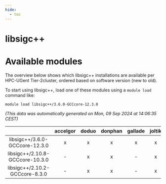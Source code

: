 ```yaml
---
hide:
  - toc
---
```


libsigc++
=========

# Available modules


The overview below shows which libsigc++ installations are available per HPC-UGent Tier-2cluster, ordered based on software version (new to old).

To start using libsigc++, load one of these modules using a `module load` command like:

```shell
module load libsigc++/3.6.0-GCCcore-12.3.0
```

*(This data was automatically generated on Mon, 09 Sep 2024 at 14:06:35 CEST)*  

| |accelgor|doduo|donphan|gallade|joltik|shinx|skitty|
| :---: | :---: | :---: | :---: | :---: | :---: | :---: | :---: |
|libsigc++/3.6.0-GCCcore-12.3.0|x|x|x|x|x|x|x|
|libsigc++/2.10.8-GCCcore-10.3.0|-|x|x|-|x|-|x|
|libsigc++/2.10.2-GCCcore-8.3.0|-|x|x|-|x|-|x|
